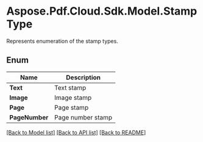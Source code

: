 # Aspose.Pdf.Cloud.Sdk.Model.StampType
Represents enumeration of the stamp types.

## Enum

 Name | Description
------------ | ------------
**Text** | Text stamp
**Image** | Image stamp
**Page** | Page stamp
**PageNumber** | Page number stamp


[[Back to Model list]](../README.md#documentation-for-models) [[Back to API list]](../README.md#documentation-for-api-endpoints) [[Back to README]](../README.md)

